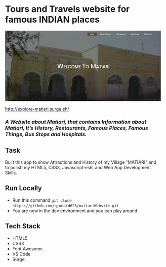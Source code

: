# Tours and Travels website for famous INDIAN places
<img src="images/matiari.png"/>

http://explore-matiari.surge.sh/
### *A Website about Matiari, that contains Information about Matiari, It's History, Restaurants, Famous Places, Famous Things, Bus Stops and Hospitals.*

## Task
Built this app to show Attractions and History of my Village "MATIARI" and to polish my HTML5, CSS3, Javascript-es6, and Web App Development Skills.


## Run Locally 

- Run this command `git clone https://github.com/qjunaid623/matiariWebsite.git`
- You are now in the dev environment and you can play around 

## Tech Stack

- HTML5
- CSS3
- Font Awesome
- VS Code
- Surge
